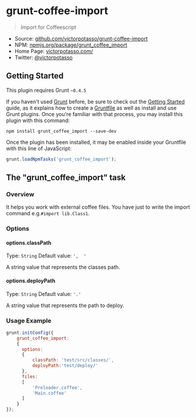 # grunt-coffee-import

> Import for Coffeescript

* Source: [github.com/victorpotasso/grunt-coffee-import](https://github.com/victorpotasso/grunt-coffee-import)
* NPM: [npmjs.org/package/grunt_coffee_import](https://www.npmjs.org/package/grunt_coffee_import)
* Home Page: [victorpotasso.com/](http://www.victorpotasso.com)
* Twitter: [@victorpotasso](https://twitter.com/victorpotasso)

## Getting Started
This plugin requires Grunt `~0.4.5`

If you haven't used [Grunt](http://gruntjs.com/) before, be sure to check out the [Getting Started](http://gruntjs.com/getting-started) guide, as it explains how to create a [Gruntfile](http://gruntjs.com/sample-gruntfile) as well as install and use Grunt plugins. Once you're familiar with that process, you may install this plugin with this command:

```shell
npm install grunt_coffee_import --save-dev
```

Once the plugin has been installed, it may be enabled inside your Gruntfile with this line of JavaScript:

```js
grunt.loadNpmTasks('grunt_coffee_import');
```

## The "grunt_coffee_import" task

### Overview
It helps you work with external coffee files. You have just to write the import command e.g.`#import lib.Class1`.

### Options

#### options.classPath
Type: `String`
Default value: `',  '`

A string value that represents the classes path.

#### options.deployPath
Type: `String`
Default value: `'.'`

A string value that represents the path to deploy.

### Usage Example

```js
grunt.initConfig({
    grunt_coffee_import:
    {
      options:
      {
          classPath: 'test/src/classes/',
          deployPath:'test/deploy/'
      },
      files:
      [
          'Preloader.coffee',
          'Main.coffee'
      ]
    }
});
```
